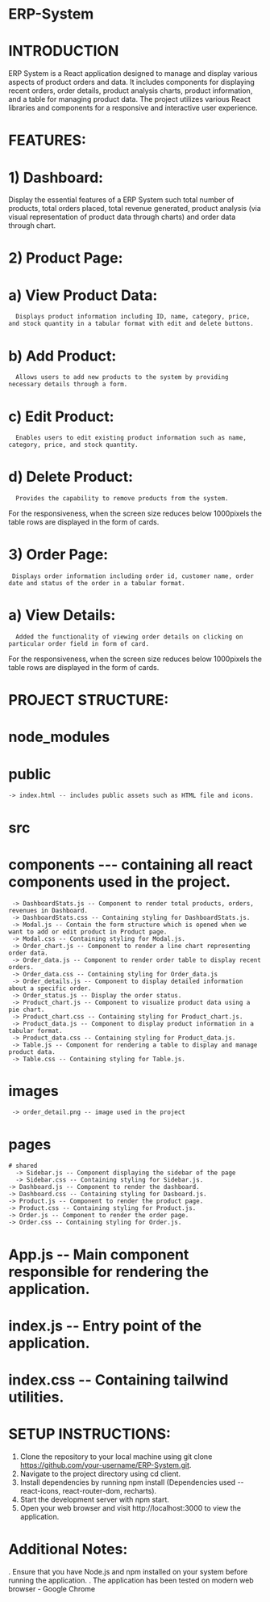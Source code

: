 # ERP-System
# INTRODUCTION
ERP System is a React application designed to manage and display various aspects of product orders and data. It includes components for displaying recent orders, order details, product analysis charts, product information, and a table for managing product data. The project utilizes various React libraries and components for a responsive and interactive user experience.

# FEATURES:
# 1) Dashboard:
Display the essential features of a ERP System such total number of products, total orders placed, total revenue generated, product analysis (via visual representation of product data through charts) and order data through chart.
# 2) Product Page:
  # a) View Product Data: 
      Displays product information including ID, name, category, price, and stock quantity in a tabular format with edit and delete buttons.
  # b) Add Product: 
      Allows users to add new products to the system by providing necessary details through a form.
  # c) Edit Product: 
      Enables users to edit existing product information such as name, category, price, and stock quantity.
  # d) Delete Product: 
      Provides the capability to remove products from the system.
  For the responsiveness, when the screen size reduces below 1000pixels the table rows are displayed in the form of cards.
# 3) Order Page:
     Displays order information including order id, customer name, order date and status of the order in a tabular format.
  # a) View Details:
      Added the functionality of viewing order details on clicking on particular order field in form of card.
  For the responsiveness, when the screen size reduces below 1000pixels the table rows are displayed in the form of cards.

# PROJECT STRUCTURE:
  # node_modules
  # public
    -> index.html -- includes public assets such as HTML file and icons.
  # src
   # components --- containing all react components used in the project.
     -> DashboardStats.js -- Component to render total products, orders, revenues in Dashboard.
     -> DashboardStats.css -- Containing styling for DashboardStats.js.
     -> Modal.js -- Contain the form structure which is opened when we want to add or edit product in Product page.
     -> Modal.css -- Containing styling for Modal.js.
     -> Order_chart.js -- Component to render a line chart representing order data.
     -> Order_data.js -- Component to render order table to display recent orders.
     -> Order_data.css -- Containing styling for Order_data.js
     -> Order_details.js -- Component to display detailed information about a specific order.
     -> Order_status.js -- Display the order status.
     -> Product_chart.js -- Component to visualize product data using a pie chart.
     -> Product_chart.css -- Containing styling for Product_chart.js.
     -> Product_data.js -- Component to display product information in a tabular format.
     -> Product_data.css -- Containing styling for Product_data.js.
     -> Table.js -- Component for rendering a table to display and manage product data.
     -> Table.css -- Containing styling for Table.js.
   # images
     -> order_detail.png -- image used in the project
   # pages
    # shared
      -> Sidebar.js -- Component displaying the sidebar of the page
      -> Sidebar.css -- Containing styling for Sidebar.js.
    -> Dashboard.js -- Component to render the dashboard.
    -> Dashboard.css -- Containing styling for Dasboard.js.
    -> Product.js -- Component to render the product page.
    -> Product.css -- Containing styling for Product.js.
    -> Order.js -- Component to render the order page.
    -> Order.css -- Containing styling for Order.js.
   # App.js -- Main component responsible for rendering the application.
   # index.js -- Entry point of the application.
   # index.css -- Containing tailwind utilities.

# SETUP INSTRUCTIONS:
1) Clone the repository to your local machine using git clone https://github.com/your-username/ERP-System.git.
2) Navigate to the project directory using cd client.
3) Install dependencies by running npm install (Dependencies used -- react-icons, react-router-dom, recharts).
4) Start the development server with npm start.
5) Open your web browser and visit http://localhost:3000 to view the application.

# Additional Notes:
. Ensure that you have Node.js and npm installed on your system before running the application.
. The application has been tested on modern web browser - Google Chrome
